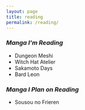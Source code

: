 ```yaml
---
layout: page
title: reading
permalink: /reading/
---
```

### *Manga I'm Reading*
* Dungeon Meshi
* Witch Hat Atelier
* Sakamoto Days
* Bard Leon

### *Manga I Plan on Reading*
* Sousou no Frieren
